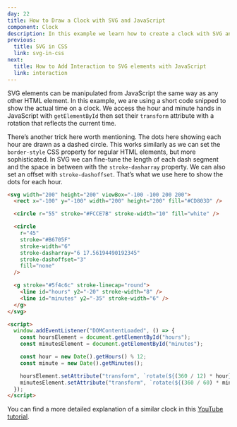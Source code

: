 ```yaml
---
day: 22
title: How to Draw a Clock with SVG and JavaScript
component: Clock
description: In this example we learn how to create a clock with SVG and JavaScript that shows the actual time.
previous:
  title: SVG in CSS
  link: svg-in-css
next:
  title: How to Add Interaction to SVG elements with JavaScript
  link: interaction
---
```


SVG elements can be manipulated from JavaScript the same way as any other HTML element. In this example, we are using a short code snipped to show the actual time on a clock. We access the hour and minute hands in JavaScript with `getElementById` then set their `transform` attribute with a rotation that reflects the current time.

There’s another trick here worth mentioning. The dots here showing each hour are drawn as a dashed circle. This works similarly as we can set the `border-style` CSS property for regular HTML elements, but more sophisticated. In SVG we can fine-tune the length of each dash segment and the space in between with the `stroke-dasharray` property. We can also set an offset with `stroke-dashoffset`. That’s what we use here to show the dots for each hour. 

<div class="code-flex">

```html
<svg width="200" height="200" viewBox="-100 -100 200 200">
  <rect x="-100" y="-100" width="200" height="200" fill="#CD803D" />

  <circle r="55" stroke="#FCCE7B" stroke-width="10" fill="white" />

  <circle
    r="45"
    stroke="#B6705F"
    stroke-width="6"
    stroke-dasharray="6 17.56194490192345"
    stroke-dashoffset="3"
    fill="none"
  />

  <g stroke="#5f4c6c" stroke-linecap="round">
    <line id="hours" y2="-20" stroke-width="8" />
    <line id="minutes" y2="-35" stroke-width="6" />
  </g>
</svg>
```

```html
<script>
  window.addEventListener("DOMContentLoaded", () => {
    const hoursElement = document.getElementById("hours");
    const minutesElement = document.getElementById("minutes");

    const hour = new Date().getHours() % 12;
    const minute = new Date().getMinutes();

    hoursElement.setAttribute("transform", `rotate(${(360 / 12) * hour})`);
    minutesElement.setAttribute("transform", `rotate(${(360 / 60) * minute})`);
  });
</script>
```

</div>

You can find a more detailed explanation of a similar clock in this [YouTube tutorial](https://www.youtube.com/watch?v=ULomsOSk4JA&t=15s).
